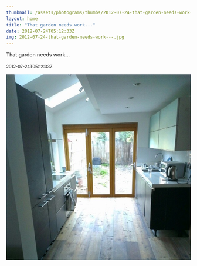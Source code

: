 ```yaml
---
thumbnail: /assets/photograms/thumbs/2012-07-24-that-garden-needs-work---.jpg
layout: home
title: "That garden needs work..."
date: 2012-07-24T05:12:33Z
img: 2012-07-24-that-garden-needs-work---.jpg
---
```


That garden needs work...

<small>2012-07-24T05:12:33Z</small>

![That garden needs work...](2012-07-24-that-garden-needs-work---.jpg)
